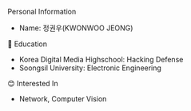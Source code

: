 Personal Information
- Name: 정권우(KWONWOO JEONG)

📖 Education
- Korea Digital Media Highschool: Hacking Defense
- Soongsil University: Electronic Engineering
 
😊 Interested In
- Network, Computer Vision

